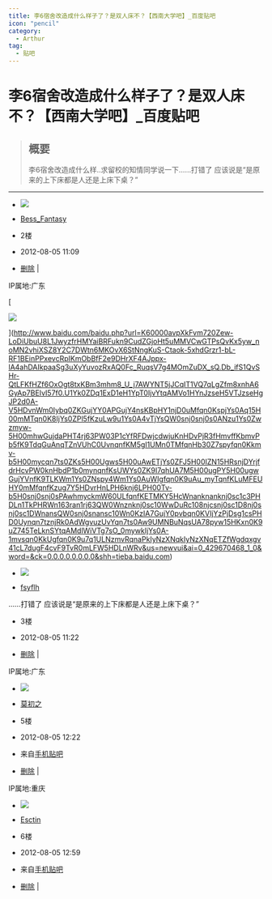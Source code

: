 ```yaml
---
title: 李6宿舍改造成什么样子了？是双人床不？【西南大学吧】_百度贴吧
icon: "pencil"
category:
  - Arthur
tag:
  - 贴吧
---
```


# 李6宿舍改造成什么样子了？是双人床不？【西南大学吧】_百度贴吧

> ## 概要
> 李6宿舍改造成什么样..求留校的知情同学说一下……打错了 应该说是“是原来的上下床都是人还是上床下桌？”

---
-   [![](https://himg.bdimg.com/sys/portrait/item/tb.1.7929084a.mfUi3_FGoe1RPUFXXr258Q)](https://tieba.baidu.com/home/main?id=tb.1.7929084a.mfUi3_FGoe1RPUFXXr258Q&fr=pb&ie=utf-8)
    

-   [Bess\_Fantasy](https://tieba.baidu.com/home/main?id=tb.1.7929084a.mfUi3_FGoe1RPUFXXr258Q&fr=pb&ie=utf-8)

-   2楼
-   2012-08-05 11:09

-   [删除](https://tieba.baidu.com/p/1772140450?pid=22727120981&cid=0#) |

IP属地:广东

[

![](https://ns-strategy.cdn.bcebos.com/ns-strategy/upload/fc_big_pic/part-00635-131.jpg)



](http://www.baidu.com/baidu.php?url=K60000avpXkFvm720Zew-LoDiUbuU8L1JwyzfrHMYaiBRFukn9CudZGjoHt5uMMVCwGTPsQvKx5yw_noMN2vhiXSZ8Y2C7DWtn6MKOvX6StNngKuS-Ctaok-5xhdGrzr1-bL-RF1BEinPPxevcRpIKmObBfF2e9DHrXF4AJppx-lA4ahDAIkpaaSg3uXyYuvozRxAQ0Fc_RuqsV7g4MOmZuDX_sQ.Db_ifS1QvSHr-QtLFKfHZf6OxOgt8txKBm3mhm8_U_j7AWYNT5jJCqIT1VQ7qLgZfm8xnhA6GyAp7BEIvI57f0.U1Yk0ZDq1ExD1eH1YpT0IjvYtqAMVo1HYnJzseH5VTJzseHgJP2d0A-V5HDvnWm0Iybq0ZKGujYY0APGujY4nsKBpHY1njD0uMfqn0KspjYs0Aq15H00mMTqn0K8IjYs0ZPl5fKzuLw9u1Ys0A4vTjYsQW0snj0snj0s0ANzu1Ys0Zwzmyw-5H00mhwGujdaPHT4rj63PW03P1cYfRFDwjcdwjuKnHDvPjR3fHmvffKbmvPb5fK9TdqGuAnqTZnVUhC0UvnqnfKM5gI1UMn0TMfqnHb30Z7spyfqn0Kkmv-b5H00mycqn7ts0ZKs5H00Ugws5H00uAwETjYs0ZFJ5H00IZN15HRsnjDYrjfdrHcvPW0knHbdP1b0mynqnfKsUWYs0ZK9I7qhUA7M5H00ugPY5H00ugwGujYVnfK9TLKWm1Ys0ZNspy4Wm1Ys0AuWIgfqn0K9uAu_myTqnfKLuMFEUHY0mMfqnfKzug7Y5HDvrHnLPH6knj6LPH00Tv-b5H0snj0snj0sPAwhmyckmW60ULfqnfKETMKY5HcWnanknanknj0sc1c3PHDLn1TkPHRWn163ran1rj63QW0Wnznknj0sc10WwDuRc108njcsnj0sc1D8nj0snj0sc1DWnansQW0snj0snansc10Wn0KzIA7GujY0pvbqn0KVIjYzPjDsg1csPHD0Uynqn7tznjRk0AdWgvuzUvYqn7ts0Aw9UMNBuNqsUA78pyw15HKxn0K9uZ745TeLknSYtqAMdlWiVTg7sO_0mywkIjYs0A-1mvsqn0KkUgfqn0K9u7q1ULNzmvRqnaPkIyNzXNqkIyNzXNqETZfWgdqxgv41cL7dugF4cvF9TvR0mLFW5HDLnWRv&us=newvui&ai=0_429670468_1_0&word=&ck=0.0.0.0.0.0.0.0&shh=tieba.baidu.com)

-   [![](https://himg.bdimg.com/sys/portrait/item/tb.1.b9fc0bd1.TJykhab2yC352vX_pOgzGQ)](https://tieba.baidu.com/home/main?id=tb.1.b9fc0bd1.TJykhab2yC352vX_pOgzGQ&fr=pb&ie=utf-8)
    

-   [fsyflh](https://tieba.baidu.com/home/main?id=tb.1.b9fc0bd1.TJykhab2yC352vX_pOgzGQ&fr=pb&ie=utf-8 "该用户已经连续签到217天了，连续30天一举“橙”名")

……打错了 应该说是“是原来的上下床都是人还是上床下桌？”

  
  

-   3楼
-   2012-08-05 11:22

-   [删除](https://tieba.baidu.com/p/1772140450?pid=22727120981&cid=0#) |

IP属地:广东

-   [![](https://himg.bdimg.com/sys/portrait/item/tb.1.c76e7aef.X2Fj5zsUUdfLzYfA-8fV6w)](https://tieba.baidu.com/home/main?id=tb.1.c76e7aef.X2Fj5zsUUdfLzYfA-8fV6w&fr=pb&ie=utf-8)
    

-   [莫初之](https://tieba.baidu.com/home/main?id=tb.1.c76e7aef.X2Fj5zsUUdfLzYfA-8fV6w&fr=pb&ie=utf-8)

-   5楼
-   2012-08-05 12:22

-   来自[手机贴吧](http://c.tieba.baidu.com/c/s/download/pc?src=webtb&t=4#client)
-   [删除](https://tieba.baidu.com/p/1772140450?pid=22727120981&cid=0#) |

IP属地:重庆

-   [![](https://himg.bdimg.com/sys/portrait/item/tb.1.bb0c0fd2.yQaIJaxs9HfaCq11Gy9ypg)](https://tieba.baidu.com/home/main?id=tb.1.bb0c0fd2.yQaIJaxs9HfaCq11Gy9ypg&fr=pb&ie=utf-8)
    

-   [Esctin](https://tieba.baidu.com/home/main?id=tb.1.bb0c0fd2.yQaIJaxs9HfaCq11Gy9ypg&fr=pb&ie=utf-8)

-   6楼
-   2012-08-05 12:59

-   来自[手机贴吧](http://c.tieba.baidu.com/c/s/download/pc?src=webtb&t=4#client)
-   [删除](https://tieba.baidu.com/p/1772140450?pid=22727120981&cid=0#) |

